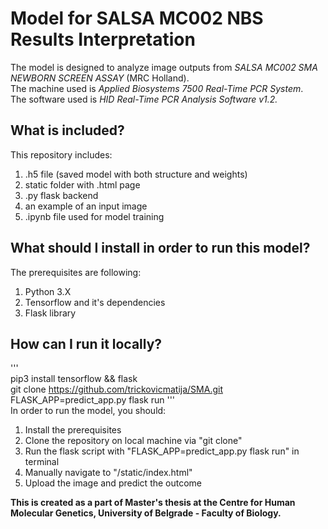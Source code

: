 # Model for SALSA MC002 NBS Results Interpretation
The model is designed to analyze image outputs from *SALSA MC002 SMA NEWBORN SCREEN ASSAY* (MRC Holland).  
The machine used is *Applied Biosystems 7500 Real-Time PCR System*.  
The software used is *HID Real-Time PCR Analysis Software v1.2.*  

## What is included?
This repository includes:
1) .h5 file (saved model with both structure and weights)
2) static folder with .html page
3) .py flask backend
4) an example of an input image
5) .ipynb file used for model training

## What should I install in order to run this model?
The prerequisites are following:
1) Python 3.X
2) Tensorflow and it's dependencies
3) Flask library

## How can I run it locally?  
'''  
pip3 install tensorflow && flask  
git clone https://github.com/trickovicmatija/SMA.git  
FLASK_APP=predict_app.py flask run
'''  
In order to run the model, you should:
1) Install the prerequisites
2) Clone the repository on local machine via "git clone"
3) Run the flask script with "FLASK_APP=predict_app.py flask run" in terminal
4) Manually navigate to "/static/index.html"
5) Upload the image and predict the outcome



**This is created as a part of Master's thesis at the Centre for Human Molecular Genetics, University of Belgrade - Faculty of Biology.**
